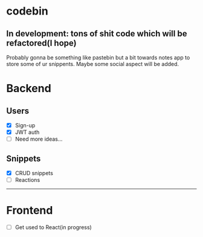 # codebin

## In development: tons of shit code which will be refactored(I hope)
Probably gonna be something like pastebin but a bit towards notes app to store some of ur snippents. 
Maybe some social aspect will be added.


# Backend
## Users
- [x] Sign-up 
- [x] JWT auth 
- [ ] Need more ideas...

## Snippets
- [x] CRUD snippets
- [ ] Reactions
---

# Frontend
- [ ] Get used to React(in progress)